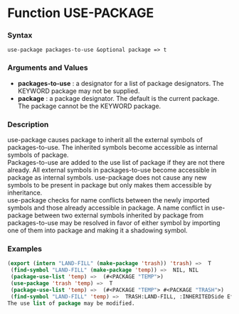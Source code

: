 <!-- Generated on 05/10/2020 by https://github.com/anto2oo/clhs-evolved -->

# Function USE-PACKAGE

### Syntax
`use-package packages-to-use &optional package => t`  


### Arguments and Values
- **packages-to-use** : a designator for a list of package designators. The KEYWORD package may not be supplied.   
- **package** : a package designator. The default is the current package. The package cannot be the KEYWORD package.   


### Description
use-package causes package to inherit all the external symbols of packages-to-use. The inherited symbols become accessible as internal symbols of package.  
Packages-to-use are added to the use list of package if they are not there already. All external symbols in packages-to-use become accessible in package as internal symbols. use-package does not cause any new symbols to be present in package but only makes them accessible by inheritance.  
use-package checks for name conflicts between the newly imported symbols and those already accessible in package. A name conflict in use-package between two external symbols inherited by package from packages-to-use may be resolved in favor of either symbol by importing one of them into package and making it a shadowing symbol.



### Examples
```lisp 
(export (intern "LAND-FILL" (make-package 'trash)) 'trash) =>  T
 (find-symbol "LAND-FILL" (make-package 'temp)) =>  NIL, NIL
 (package-use-list 'temp) =>  (#<PACKAGE "TEMP">)
 (use-package 'trash 'temp) =>  T
 (package-use-list 'temp) =>  (#<PACKAGE "TEMP"> #<PACKAGE "TRASH">)
 (find-symbol "LAND-FILL" 'temp) =>  TRASH:LAND-FILL, :INHERITEDSide Effects:
The use list of package may be modified.
```
